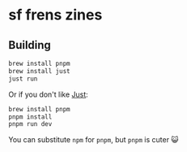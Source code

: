 # sf frens zines

## Building

```sh
brew install pnpm
brew install just
just run
```

Or if you don't like [Just](https://github.com/casey/just):

```sh
brew install pnpm
pnpm install
pnpm run dev
```

You can substitute `npm` for `pnpm`, but `pnpm` is cuter 😺